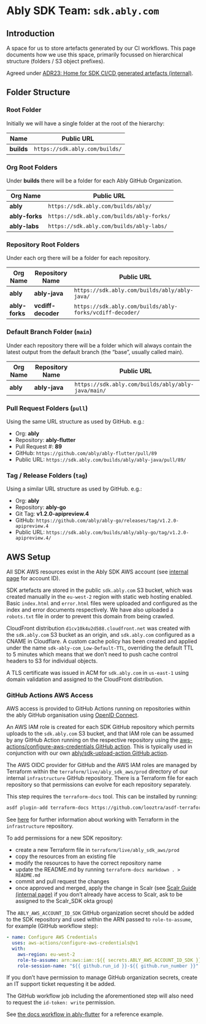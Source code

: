 # Ably SDK Team: `sdk.ably.com`

## Introduction

A space for us to store artefacts generated by our CI workflows.
This page documents how we use this space, primarily focussed on hierarchical structure (folders / S3 object prefixes).

Agreed under
[ADR23: Home for SDK CI/CD generated artefacts (internal)](https://ably.atlassian.net/wiki/spaces/ENG/pages/986873858).

## Folder Structure

### Root Folder

Initially we will have a single folder at the root of the hierarchy:

| Name | Public URL |
| ---- | ---------- |
| **builds** | `https://sdk.ably.com/builds/` |

### Org Root Folders

Under **builds** there will be a folder for each Ably GitHub Organization.

| Org Name | Public URL |
| -------- | ---------- |
| **ably** | `https://sdk.ably.com/builds/ably/` |
| **ably-forks** | `https://sdk.ably.com/builds/ably-forks/` |
| **ably-labs** | `https://sdk.ably.com/builds/ably-labs/` |

### Repository Root Folders

Under each org there will be a folder for each repository.

| Org Name | Repository Name | Public URL |
| -------- | --------------- | ---------- |
| **ably** | **ably-java** | `https://sdk.ably.com/builds/ably/ably-java/` |
| **ably-forks** | **vcdiff-decoder** | `https://sdk.ably.com/builds/ably-forks/vcdiff-decoder/` |

### Default Branch Folder (`main`)

Under each repository there will be a folder which will always contain the latest output from the default branch (the “base”, usually called main).

| Org Name | Repository Name | Public URL |
| -------- | --------------- | ---------- |
| **ably** | **ably-java** | `https://sdk.ably.com/builds/ably/ably-java/main/` |

### Pull Request Folders (`pull`)

Using the same URL structure as used by GitHub. e.g.:

- Org: **ably**
- Repository: **ably-flutter**
- Pull Request #: **89**
- GitHub: `https://github.com/ably/ably-flutter/pull/89`
- Public URL: `https://sdk.ably.com/builds/ably/ably-java/pull/89/`

### Tag / Release Folders (`tag`)

Using a similar URL structure as used by GitHub. e.g.:

- Org: **ably**
- Repository: **ably-go**
- Git Tag: **v1.2.0-apipreview.4**
- GitHub: `https://github.com/ably/ably-go/releases/tag/v1.2.0-apipreview.4`
- Public URL: `https://sdk.ably.com/builds/ably/ably-go/tag/v1.2.0-apipreview.4/`

## AWS Setup

All SDK AWS resources exist in the Ably SDK AWS account (see [internal page](https://ably.atlassian.net/wiki/spaces/SDK/pages/1191804978/sdk.ably.com#AWS-Setup) for account ID).

SDK artefacts are stored in the public `sdk.ably.com` S3 bucket, which was created manually in the `eu-west-2` region with static web hosting enabled.
Basic `index.html` and `error.html` files were uploaded and configured as the index and error documents respectively.
We have also uploaded a `robots.txt` file in order to prevent this domain from being crawled.

CloudFront distribution `d1cv10k4u2d588.cloudfront.net` was created with the `sdk.ably.com` S3 bucket as an origin, and `sdk.ably.com` configured as a CNAME in Cloudflare.
A custom cache policy has been created and applied under the name `sdk-ably-com_Low-Default-TTL`,
overriding the default TTL to 5 minutes which means that we don’t need to push cache control headers to S3 for individual objects.

A TLS certificate was issued in ACM for `sdk.ably.com` in `us-east-1` using domain validation and assigned to the CloudFront distribution.

### GitHub Actions AWS Access

AWS access is provided to GitHub Actions running on repositories within the ably GitHub organisation using
[OpenID Connect](https://docs.github.com/en/actions/deployment/security-hardening-your-deployments/configuring-openid-connect-in-amazon-web-services).

An AWS IAM role is created for each SDK GitHub repository which permits uploads to the `sdk.ably.com` S3 bucket,
and that IAM role can be assumed by any GitHub Action running on the respective repository using the
[aws-actions/configure-aws-credentials GitHub action](https://github.com/aws-actions/configure-aws-credentials).
This is typically used in conjunction with our own
[ably/sdk-upload-action GitHub action](https://github.com/ably/sdk-upload-action).

The AWS OIDC provider for GitHub and the AWS IAM roles are managed by Terraform within the `terraform/live/ably_sdk_aws/prod` directory of our internal `infrastructure` GitHub repository.
There is a Terraform file for each repository so that permissions can evolve for each repository separately.

This step requires the `terraform-docs` tool. This can be installed by running:

```bash
asdf plugin-add terraform-docs https://github.com/looztra/asdf-terraform-docs
```

See [here](https://github.com/ably/infrastructure/tree/main/terraform#setup) for further information about working with Terraform in the `infrastructure` repository.

To add permissions for a new SDK repository:

- create a new Terraform file in `terraform/live/ably_sdk_aws/prod`
- copy the resources from an existing file
- modify the resources to have the correct repository name
- update the README.md by running `terraform-docs markdown . > README.md`
- commit and pull request the changes
- once approved and merged, apply the change in Scalr (see [Scalr Guide (internal page)](https://ably.atlassian.net/wiki/spaces/ENG/pages/2147221592) if you don’t already have access to Scalr, ask to be assigned to the Scalr_SDK okta group)

The `ABLY_AWS_ACCOUNT_ID_SDK` GitHub organization secret should be added to the SDK repository and used within the ARN passed to `role-to-assume`, for example (GitHub workflow step):

```yaml
- name: Configure AWS Credentials
  uses: aws-actions/configure-aws-credentials@v1
  with:
    aws-region: eu-west-2
    role-to-assume: arn:aws:iam::${{ secrets.ABLY_AWS_ACCOUNT_ID_SDK }}:role/ably-sdk-builds-ably-flutter
    role-session-name: "${{ github.run_id }}-${{ github.run_number }}"
```

If you don’t have permission to manage GitHub organization secrets, create an IT support ticket requesting it be added.

The GitHub workflow job including the aforementioned step will also need to request the `id-token: write` permission.

See
[the docs workflow in ably-flutter](https://github.com/ably/ably-flutter/blob/main/.github/workflows/docs.yml)
for a reference example.
